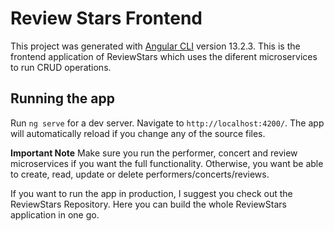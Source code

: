 # Review Stars Frontend

This project was generated with [Angular CLI](https://github.com/angular/angular-cli) version 13.2.3. This is the frontend application of ReviewStars which uses the diferent microservices to run CRUD operations.

## Running the app

Run `ng serve` for a dev server. Navigate to `http://localhost:4200/`. The app will automatically reload if you change any of the source files.

**Important Note**
Make sure you run the performer, concert and review microservices if you want the full functionality. Otherwise, you want be able to create, read, update or delete performers/concerts/reviews.

If you want to run the app in production, I suggest you check out the ReviewStars Repository. Here you can build the whole ReviewStars application in one go.
